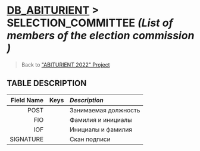 # [DB_ABITURIENT](../db_abiturient_2022.md) > SELECTION_COMMITTEE *(List of members of the election commission )*

> Back to ["ABITURIENT 2022" Project](../../../../README.md)

## **TABLE DESCRIPTION**

| **Field Name** |  Keys   | *Description*            |
|---------------:|:-------:|:-------------------------|
|           POST |         | Занимаемая должность     |
|            FIO |         | Фамилия и инициалы       |
|            IOF |         | Инициалы и фамилия       |
|      SIGNATURE |         | Скан подписи             |